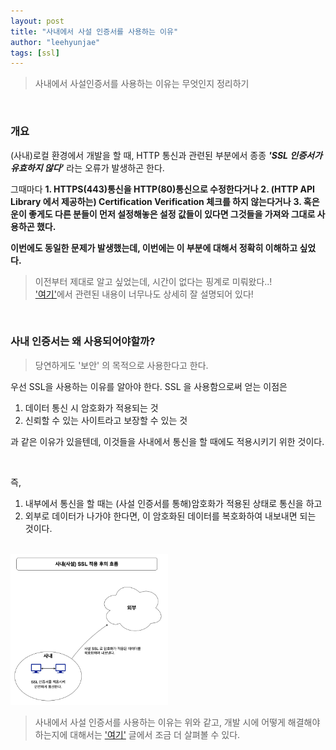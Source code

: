```yaml
---
layout: post
title: "사내에서 사설 인증서를 사용하는 이유"
author: "leehyunjae"
tags: [ssl]
---
```


> 사내에서 사설인증서를 사용하는 이유는 무엇인지 정리하기

<br>

### 개요

(사내)로컬 환경에서 개발을 할 때, HTTP 통신과 관련된 부분에서 종종 ***'SSL 인증서가 유효하지 않다'*** 라는 오류가 발생하곤 한다. 

그때마다
**1. HTTPS(443)통신을 HTTP(80)통신으로 수정한다거나**
**2. (HTTP API Library 에서 제공하는) Certification Verification 체크를 하지 않는다거나**
**3. 혹은 운이 좋게도 다른 분들이 먼저 설정해놓은 설정 값들이 있다면 그것들을 가져와 그대로 사용하곤 했다.**

**이번에도 동일한 문제가 발생했는데, 이번에는 이 부분에 대해서 정확히 이해하고 싶었다.**<br>

> 이전부터 제대로 알고 싶었는데, 시간이 없다는 핑계로 미뤄왔다..!<br>
> ['여기'](https://finai.tistory.com/1)에서 관련된 내용이 너무나도 상세히 잘 설명되어 있다!

<br>

### 사내 인증서는 왜 사용되어야할까?

> 당연하게도 '보안' 의 목적으로 사용한다고 한다.

우선 SSL을 사용하는 이유를 알아야 한다. SSL 을 사용함으로써 얻는 이점은<br>
1. 데이터 통신 시 암호화가 적용되는 것
2. 신뢰할 수 있는 사이트라고 보장할 수 있는 것 

과 같은 이유가 있을텐데, 이것들을 사내에서 통신을 할 때에도 적용시키기 위한 것이다.

<br>

즉,
1. 내부에서 통신을 할 때는 (사설 인증서를 통해)암호화가 적용된 상태로 통신을 하고<br>
2. 외부로 데이터가 나가야 한다면, 이 암호화된 데이터를 복호화하여 내보내면 되는 것이다.

<br>

<img src="/images/work/2021-10-27/PrivateSSL Architecture.drawio.png" width="50%" height="50%" alt="사설 SSL 적용 구조">

<br>

> 사내에서 사설 인증서를 사용하는 이유는 위와 같고, 개발 시에 어떻게 해결해야하는지에 대해서는 ['여기'](http://hjjae2.github.io/2021/10/27/JVM-인증서-적용.html) 글에서 조금 더 살펴볼 수 있다.